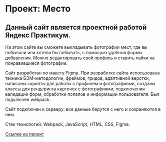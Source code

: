 # Проект: Место

## Данный сайт является проектной работой Яндекс Практикум.

На этом сайте вы сможете выкладывать фотографии мест, где вы побывали или хотели бы побывать, с помощью удобной формы добавления. Можно редактировать свой профиль и ставить лайки на понравившиеся фотографии.

Сайт разработан по макету Figma. При разработке сайта использована техника БЭМ-методологии, фреймов, гридов, адаптивной верстки, написаны скрипты для работы с профилем и фотографиями, созданы классы для рендеринга карточек с фотографиями, подключения валидации форм, обработки попапов и информации пользователя. Был подключен webpack.

Сайт подключен к серверу: все данные берутся с него и сохраняются в нем.

Стек технологий: Webpack, JavaScript, HTML, CSS, Figma.

[Ссылка на проект](https://balaishka.github.io/mesto/)
